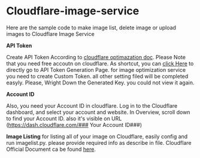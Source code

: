# Cloudflare-image-service
Here are the sample code to make image list, delete image or upload images to Cloudflare Image Service

**API Token**

Create API Token According to [cloudflare optimazation doc](https://developers.cloudflare.com/images/cloudflare-images/upload-images/api-token/). Please Note that you need free accoutn on cloudflare.
As shortcut, you can [click Here](https://dash.cloudflare.com/profile/api-tokens) to directly go to API Token Generation Page.
for image optimization service you need to create Custom Token. all other setting filed will be completed easyly. Please, Wright Down the Generated Key. you could not view it again.

**Account ID**

Also, you need your Account ID in cloudflare. Log in to the Cloudflare dashboard, and select your account and website.
In Overview, scroll down to find your Account ID. also it's visible on URL (https://dash.cloudflare.com/### Your Account ID###)

**Image Listing**
for listing all of your image on Cloudflare, easily config and run imagelist.py.
please provide required info as describe in file.
Cloudflare Official Document ca be found [here](https://api.cloudflare.com/#cloudflare-images-list-images).

